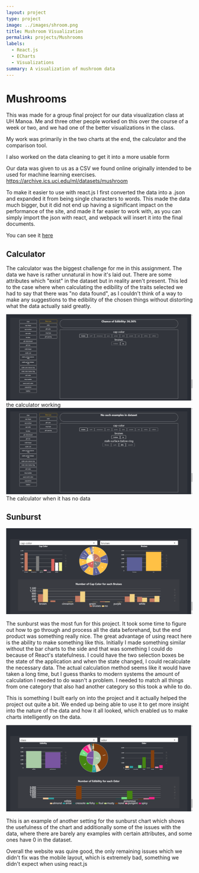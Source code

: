 ```yaml
---
layout: project
type: project
image: ../images/shroom.png
title: Mushroom Visualization
permalink: projects/Mushrooms
labels:
  - React.js
  - ECharts
  - Visualizations
summary: A visualization of mushroom data
---
```


# Mushrooms

This was made for a group final project for our data visualization class at UH Manoa.
Me and three other people worked on this over the course of a week or two, and we had one of the better visualizations in the class.

My work was primarily in the two charts at the end, the calculator and the comparison tool.

I also worked on the data cleaning to get it into a more usable form

Our data was given to us as a CSV we found online originally intended to be used for machine learning exercises. <https://archive.ics.uci.edu/ml/datasets/mushroom>

To make it easier to use with react.js I first converted the data into a .json and expanded it from being single characters to words.
This made the data much bigger, but it did not end up having a significant impact on the performance of the site, and made it far easier to work with, as you can simply import the json with react, and webpack will insert it into the final documents.

You can see it <a href="extrathick.github.io">here</a>

## Calculator

The calculator was the biggest challenge for me in this assignment. The data we have is rather unnatural in how it's laid out. There are some attributes which "exist" in the dataset but in reality aren't present.
This led to the case where when calculating the edibility of the traits selected we had to say that there was "no data found", as I couldn't think of a way to make any suggestions to the edibility of the chosen things without distorting what the data actually said greatly.

<img class="ui image" src="../images/calculator.png">
the calculator working

<img class="ui image" src="../images/nosuchexamples.png">
The calculator when it has no data

## Sunburst

<img class="ui image" src="../images/sunburst.png">

The sunburst was the most fun for this project. It took some time to figure out how to go through and process all the data beforehand, but the end product was something really nice.
The great advantage of using react here is the ability to make something like this.
Initially I made something similar without the bar charts to the side and that was something I could do because of React's statefulness.
I could have the two selection boxes be the state of the application and when the state changed, I could recalculate the necessary data.
The actual calculation method seems like it would have taken a long time, but I guess thanks to modern systems the amount of calculation I needed to do wasn't a problem.
I needed to match all things from one category that also had another category so this took a while to do.

This is something I built early on into the project and it actually helped the project out quite a bit.
We ended up being able to use it to get more insight into the nature of the data and how it all looked, which enabled us to make charts intelligently on the data.

<img class="ui image" src="../images/sunburst2.png">

This is an example of another setting for the sunburst chart which shows the usefulness of the chart and additionally some of the issues with the data, where there are barely any examples with certain attributes, and some ones have 0 in the dataset.

Overall the website was quire good, the only remaining issues which we didn't fix was the mobile layout, which is extremely bad, something we didn't expect when using react.js